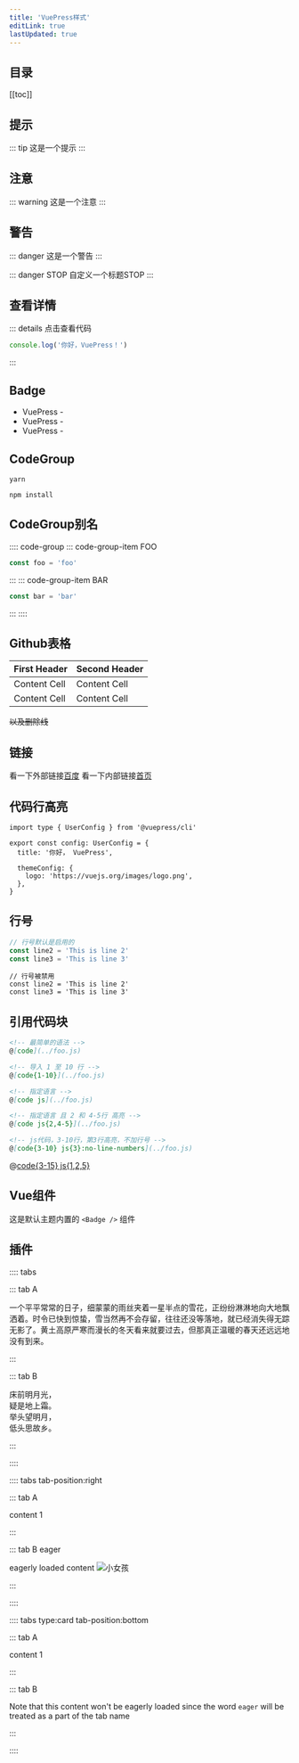 ```yaml
---
title: 'VuePress样式'
editLink: true
lastUpdated: true
---
```


## 目录
[[toc]]

## 提示

::: tip
这是一个提示
:::

## 注意

::: warning
这是一个注意
:::

## 警告

::: danger
这是一个警告
:::

::: danger STOP
自定义一个标题STOP
:::

## 查看详情
::: details 点击查看代码
```js
console.log('你好，VuePress！')
```
:::

## Badge

-   VuePress - <Badge type="tip" text="v2" vertical="top" />
-   VuePress - <Badge type="warning" text="v2" vertical="middle" />
-   VuePress - <Badge type="danger" text="v2" vertical="bottom" />

## CodeGroup

<CodeGroup>
  <CodeGroupItem title="YARN">

```bash:no-line-numbers
yarn
```

  </CodeGroupItem>

  <CodeGroupItem title="NPM" active>

```bash:no-line-numbers
npm install
```

  </CodeGroupItem>
</CodeGroup>

## CodeGroup别名
:::: code-group
::: code-group-item FOO
```js
const foo = 'foo'
```
:::
::: code-group-item BAR
```js
const bar = 'bar'
```
:::
::::

## Github表格
| First Header  | Second Header |
| ------------- | ------------- |
| Content Cell  | Content Cell  |
| Content Cell  | Content Cell  |

~~以及删除线~~

## 链接

看一下外部链接[百度](https://www.baidu.com)
看一下内部链接[首页](../README.md)

## 代码行高亮
```ts{1,6-8}
import type { UserConfig } from '@vuepress/cli'

export const config: UserConfig = {
  title: '你好， VuePress',

  themeConfig: {
    logo: 'https://vuejs.org/images/logo.png',
  },
}
```

## 行号
```ts
// 行号默认是启用的
const line2 = 'This is line 2'
const line3 = 'This is line 3'
```

```ts:no-line-numbers
// 行号被禁用
const line2 = 'This is line 2'
const line3 = 'This is line 3'
```

## 引用代码块
```md
<!-- 最简单的语法 -->
@[code](../foo.js)

<!-- 导入 1 至 10 行 -->
@[code{1-10}](../foo.js)

<!-- 指定语言 -->
@[code js](../foo.js)

<!-- 指定语言 且 2 和 4-5行 高亮 -->
@[code js{2,4-5}](../foo.js)

<!-- js代码，3-10行，第3行高亮，不加行号 -->
@[code{3-10} js{3}:no-line-numbers](../foo.js)
```

@[code{3-15} js{1,2,5}](../.vuepress/config.js)

## Vue组件 <Badge text="演示" />
这是默认主题内置的 `<Badge />` 组件 <Badge text="演示" />

## 插件
:::: tabs

::: tab A

一个平平常常的日子，细蒙蒙的雨丝夹着一星半点的雪花，正纷纷淋淋地向大地飘洒着。时令已快到惊蛰，雪当然再不会存留，往往还没等落地，就已经消失得无踪无影了。黄土高原严寒而漫长的冬天看来就要过去，但那真正温暖的春天还远远地没有到来。

:::

::: tab B

床前明月光，  
疑是地上霜。  
举头望明月，  
低头思故乡。

:::

::::

<!--  -->

:::: tabs tab-position:right

::: tab A

content 1

:::

::: tab B eager

eagerly loaded content
![小女孩](/img/100.jpg)

:::

::::

<!--  -->

:::: tabs type:card tab-position:bottom

::: tab A

content 1

:::

::: tab B

Note that this content won't be eagerly loaded since the word `eager` will be treated as a part of the tab name

:::

::::
